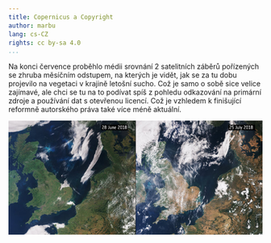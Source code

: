 ```yaml
---
title: Copernicus a Copyright
author: marbu
lang: cs-CZ
rights: cc by-sa 4.0
...
```


<!-- draft

* intro: obrázek v novinách
* obrázek
* linky na noviny a zdroj
* licence
* proč neodkazovat na zdroj?
* copernicus a sentinel
* openstreet map
* stahování dat
* copyrigh filter - zabanovali by mě? odkazy na název článku?

-->

Na konci července proběhlo médii srovnání 2 satelitních záběrů pořízených se
zhruba měsíčním odstupem, na kterých je vidět, jak se za tu dobu projevilo na
vegetaci v krajině letošní sucho. Což je samo o sobě sice velice zajímavé, ale
chci se tu na to podívat spíš z pohledu odkazování na primární zdroje a
používání dat s otevřenou licencí. Což je vzhledem k finišující reformně
autorského práva také více méně aktuální.

<!--break-->

[![](From_green_to_brown_in_a_month_node_full_image_2.jpg)](http://www.esa.int/spaceinimages/Images/2018/07/From_green_to_brown_in_a_month)
